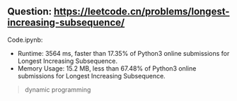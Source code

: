 ## Question: https://leetcode.cn/problems/longest-increasing-subsequence/

Code.ipynb:
* Runtime: 3564 ms, faster than 17.35% of Python3 online submissions for Longest Increasing Subsequence.
* Memory Usage: 15.2 MB, less than 67.48% of Python3 online submissions for Longest Increasing Subsequence.
> dynamic programming
